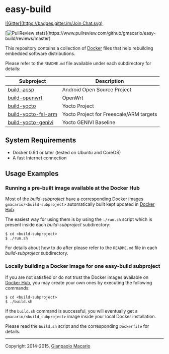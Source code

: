 easy-build
==========

[![Gitter](https://badges.gitter.im/Join Chat.svg)](https://gitter.im/gmacario/easy-build?utm_source=badge&utm_medium=badge&utm_campaign=pr-badge&utm_content=badge)

[![PullReview stats](https://www.pullreview.com/github/gmacario/easy-build/badges/master.svg?)](https://www.pullreview.com/github/gmacario/easy-build/reviews/master)

This repository contains a collection of [Docker](http://www.docker.com/) files that help rebuilding embedded software distributions.

Please refer to the `README.md` file available under each subdirectory for details:

| Subproject               | Description                             |
| ------------------------ | --------------------------------------- |
| [build-aosp][1]          | Android Open Source Project             |
| [build-openwrt][2]       | OpenWrt                                 |
| [build-yocto][3]         | Yocto Project                           |
| [build-yocto-fsl-arm][4] | Yocto Project for Freescale/ARM targets |
| [build-yocto-genivi][5]  | Yocto GENIVI Baseline                   |

[1]: build-aosp
[2]: build-openwrt
[3]: build-yocto
[4]: build-yocto-fsl-arm
[5]: build-yocto-genivi

System Requirements
-------------------

* Docker 0.9.1 or later (tested on Ubuntu and CoreOS)
* A fast Internet connection

Usage Examples
--------------

### Running a pre-built image available at the Docker Hub

Most of the _build-subproject_ have a corresponding Docker images `gmacario/<build-subproject>`
automatically built kept updated in [Docker Hub](https://hub.docker.com/).

The easiest way for using them is by using the `./run.sh` script which is present inside each _build-subproject_ subdirectory:

    $ cd <build-subproject>
    $ ./run.sh

For details about how to do after please refer to the `README.md` file in each _build-subproject_ subdirectory.

### Locally building a Docker image for one easy-build subproject

If you are not satisfied or do not trust the Docker images available on [Docker Hub](https://hub.docker.com/),
you may create your own ones by executing the following commands:

    $ cd <build-subproject>
    $ ./build.sh

If the `build.sh` command is successful, you will eventually get a `gmacario/<build_subproject>` image
inside your local Docker installation.

Please read the `build.sh` script and the corresponding `Dockerfile` for details.

------------------------
Copyright 2014-2015, [Gianpaolo Macario](http://gmacario.github.io/)

<!-- EOF -->
